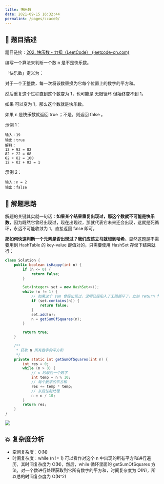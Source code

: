 ```yaml
---
title: 快乐数
date: 2021-09-15 16:32:44
permalink: /pages/ccace0/
---
```


## 📃 题目描述

题目链接：[202. 快乐数 - 力扣（LeetCode） (leetcode-cn.com)](https://leetcode-cn.com/problems/happy-number/)

编写一个算法来判断一个数 n 是不是快乐数。

「快乐数」定义为：

对于一个正整数，每一次将该数替换为它每个位置上的数字的平方和。

然后重复这个过程直到这个数变为 1，也可能是 无限循环 但始终变不到 1。

如果 可以变为  1，那么这个数就是快乐数。

如果 n 是快乐数就返回 true ；不是，则返回 false 。

示例 1：

```
输入：19
输出：true
解释：
12 + 92 = 82
82 + 22 = 68
62 + 82 = 100
12 + 02 + 02 = 1
```

示例 2：

```
输入：n = 2
输出：false
```

## 🔔 解题思路

解题的关键其实就一句话：**如果某个结果重复出现过，那这个数就不可能是快乐数**，因为既然它曾经出现过，现在出现过，那就代表它未来还会出现，这就是死循环，永远不可能收敛为 1，直接返回 false 即可。

**那如何快速判断一个元素是否出现过？我们应该立马就想到哈希**。显然这题是不需要用到 HashTable 的 key-value 键值对的，只需要使用 HashSet 存储下结果就行：


```java
class Solution {
    public boolean isHappy(int n) {
        if (n <= 0) {
            return false;
        }

        Set<Integer> set = new HashSet<>();
        while (n != 1) {
            // 如果这个 sum 曾经出现过，说明已经陷入了无限循环了，立刻 return false
            if (set.contains(n)) {
                return false;
            }
            set.add(n);
            n = getSumOfSquares(n);
        }

        return true;
    }

    /**
     * 获取 n 所有数字的平方和
     */
    private static int getSumOfSquares(int n) {
        int res = 0;
        while (n > 0) {
            // n 的最后一个数字
            int temp = n % 10;
            // 每个数字的平方和
            res += temp * temp;
            // 从后往前处理
            n = n / 10;
        }
        return res;
    }
}
```

![](https://gitee.com/veal98/images/raw/master/img/20210915170028.png)

## 💥 复杂度分析

- 空间复杂度：O(N)
- 时间复杂度：while (n != 1) 可以看作对这个 n 中出现的所有平方和进行遍历，其时间复杂度为 O(N)，然后，while 循环里面的 getSumOfSquares 方法，对一个数进行处理获取到它所有数字的平方和，时间复杂度为 O(N)，所以总的时间复杂度为 O(N^2)
